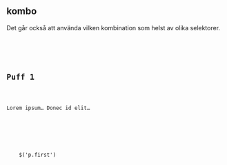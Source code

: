 ##  kombo

Det går också att använda vilken kombination som helst av olika selektorer.

<pre><code class="html">
	<div id="x" class="well">
		<h2>Puff 1</h2>
		<p class="first">Lorem ipsum… Donec id elit…</p>
	</div>
	
</code></pre>

<pre><code class="javascript">
	$('p.first')
	
</code></pre>